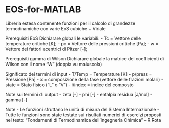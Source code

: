 # EOS-for-MATLAB
Libreria estesa contenente funzioni per il calcolo di grandezze termodinamiche con varie EoS cubiche + Viriale

Prerequisiti EoS 
Dichiarare globali le variabili: 
		-  Tc = Vettore delle temperature critiche [K]; 
		-  pc = Vettore delle pressioni critiche [Pa]; 
		-  w = Vettore dei fattori acentrici di Pitzer [-]; 

Prerequisiti gamma di Wilson 
Dichiarare globale la matrice dei coefficienti di Wilson con il nome “W” (doppia vu maiuscola)
 
Significato dei termini di input 
		-  T/Temp = Temperature [K] 
		-  p/press = Pressione [Pa] 
		-  x = composizione della fase (vettore delle frazioni molari) 
		-  state = Stato fisico (“L” o “V”) 
		-  i/index = indice del composto 

Note sui termini di output 
		-  zeta [-] 
		-  phi [-] 
		-  entalpia residua [J/mol] 
		-  gamma [-] 

Note 
		-  Le funzioni sfruttano le unità di misura del Sistema Internazionale 
		-  Tutte le funzioni sono state testate sui risultati numerici di esercizi proposti nel testo: 
			“Fondamenti di Termodinamica dell’Ingegneria Chimica” – R.Rota 
